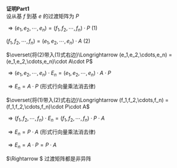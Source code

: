 **证明Part1**  
设从基 $f$ 到基 $e$ 的过渡矩阵为 $P$  
  
$\Rightarrow(e_1,e_2,\cdots,e_n)  
=(f_1,f_2,\cdots,f_n)\cdot P$  (1)  
  
$(f_1,f_2,\cdots,f_n)=(e_1,e_2,\cdots,e_n)\cdot A$  (2)  
  
  
  
$\overset{将(2)带入(1)式右边}\Longrightarrow  
(e_1,e_2,\cdots,e_n)  
=(e_1,e_2,\cdots,e_n)\cdot A\cdot P$  
  
  
$\Rightarrow(e_1,e_2,\cdots,e_n)\cdot E_n  
=(e_1,e_2,\cdots,e_n)\cdot A\cdot P$  
  
$\Rightarrow E_n=A\cdot P$  (形式行向量乘法消去律)  
  
  
  
$\overset{将(1)带入(2)式右边}\Longrightarrow  
(f_1,f_2,\cdots,f_n)  
=(f_1,f_2,\cdots,f_n)\cdot P\cdot A$  
  
  
$\Rightarrow (f_1,f_2,\cdots,f_n)\cdot E_n  
=(f_1,f_2,\cdots,f_n)\cdot P\cdot A$  
  
$\Rightarrow E_n=P\cdot A$   (形式行向量乘法消去律)  
  
  
  
$\Rightarrow E_n=A\cdot P=P\cdot A$  
  
$\Rightarrow $ 过渡矩阵都是非异阵  
